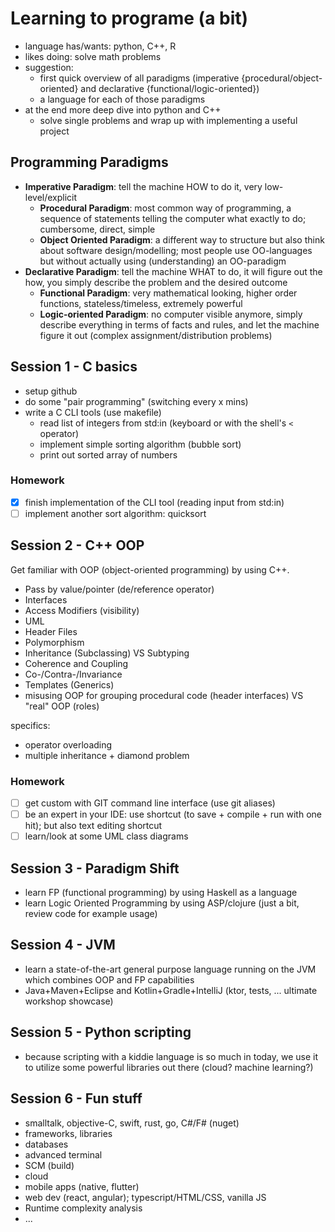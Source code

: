 # Learning to programe (a bit)

* language has/wants: python, C++, R
* likes doing: solve math problems
* suggestion:
  * first quick overview of all paradigms (imperative {procedural/object-oriented} and declarative {functional/logic-oriented})
  * a language for each of those paradigms
* at the end more deep dive into python and C++
  * solve single problems and wrap up with implementing a useful project

## Programming Paradigms

* **Imperative Paradigm**: tell the machine HOW to do it, very low-level/explicit
  * **Procedural Paradigm**: most common way of programming, a sequence of statements telling the computer what exactly to do; cumbersome, direct, simple
  * **Object Oriented Paradigm**: a different way to structure but also think about software design/modelling; most people use OO-languages but without actually using (understanding) an OO-paradigm
* **Declarative Paradigm**: tell the machine WHAT to do, it will figure out the how, you simply describe the problem and the desired outcome
  * **Functional Paradigm**: very mathematical looking, higher order functions, stateless/timeless, extremely powerful
  * **Logic-oriented Paradigm**: no computer visible anymore, simply describe everything in terms of facts and rules, and let the machine figure it out (complex assignment/distribution problems)

## Session 1 - C basics

* setup github
* do some "pair programming" (switching every x mins)
* write a C CLI tools (use makefile)
  * read list of integers from std:in (keyboard or with the shell's `<` operator)
  * implement simple sorting algorithm (bubble sort)
  * print out sorted array of numbers

### Homework

* [x] finish implementation of the CLI tool (reading input from std:in)
* [ ] implement another sort algorithm: quicksort

## Session 2 - C++ OOP

Get familiar with OOP (object-oriented programming) by using C++.

* Pass by value/pointer (de/reference operator)
* Interfaces
* Access Modifiers (visibility)
* UML
* Header Files
* Polymorphism
* Inheritance (Subclassing) VS Subtyping
* Coherence and Coupling
* Co-/Contra-/Invariance
* Templates (Generics)
* misusing OOP for grouping procedural code (header interfaces) VS "real" OOP (roles)

specifics:

* operator overloading
* multiple inheritance + diamond problem

### Homework

* [ ] get custom with GIT command line interface (use git aliases)
* [ ] be an expert in your IDE: use shortcut (to save + compile + run with one hit); but also text editing shortcut
* [ ] learn/look at some UML class diagrams

## Session 3 - Paradigm Shift

* learn FP (functional programming) by using Haskell as a language
* learn Logic Oriented Programming by using ASP/clojure (just a bit, review code for example usage)

## Session 4 - JVM

* learn a state-of-the-art general purpose language running on the JVM which combines OOP and FP capabilities
* Java+Maven+Eclipse and Kotlin+Gradle+IntelliJ (ktor, tests, ... ultimate workshop showcase)

## Session 5 - Python scripting

* because scripting with a kiddie language is so much in today, we use it to utilize some powerful libraries out there (cloud? machine learning?)

## Session 6 - Fun stuff

* smalltalk, objective-C, swift, rust, go, C#/F# (nuget)
* frameworks, libraries
* databases
* advanced terminal
* SCM (build)
* cloud
* mobile apps (native, flutter)
* web dev (react, angular); typescript/HTML/CSS, vanilla JS
* Runtime complexity analysis
* ...
